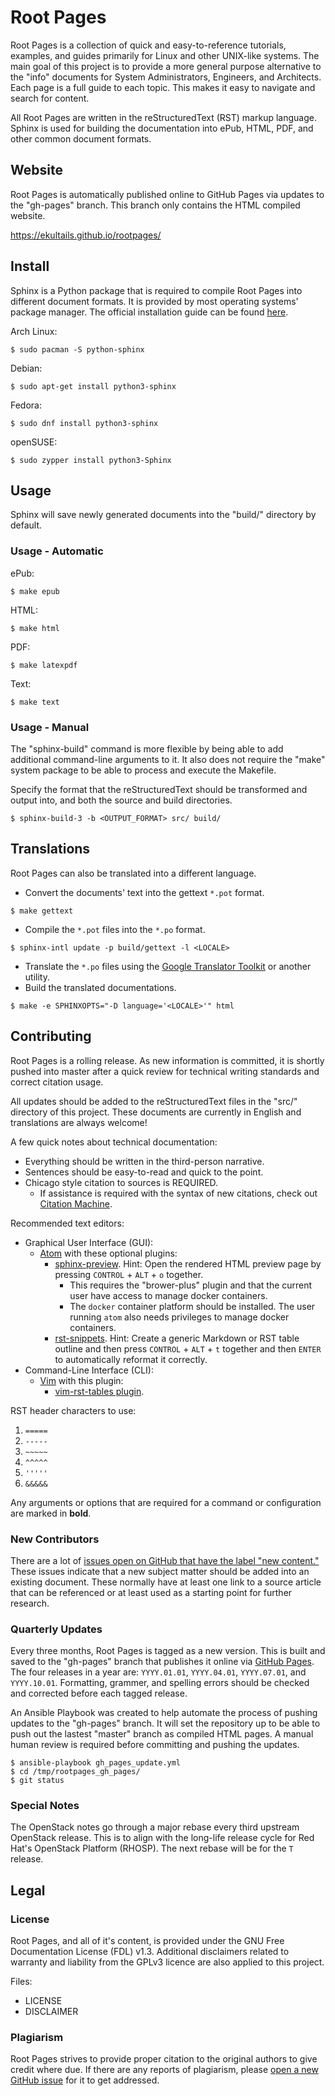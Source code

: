 # Root Pages

Root Pages is a collection of quick and easy-to-reference tutorials, examples, and guides primarily for Linux and other UNIX-like systems. The main goal of this project is to provide a more general purpose alternative to the "info" documents for System Administrators, Engineers, and Architects. Each page is a full guide to each topic. This makes it easy to navigate and search for content.

All Root Pages are written in the reStructuredText (RST) markup language. Sphinx is used for building the documentation into ePub, HTML, PDF, and other common document formats.


## Website

Root Pages is automatically published online to GitHub Pages via updates to the "gh-pages" branch. This branch only contains the HTML compiled website.

https://ekultails.github.io/rootpages/


## Install

Sphinx is a Python package that is required to compile Root Pages into different document formats. It is provided by most operating systems' package manager. The official installation guide can be found [here](http://www.sphinx-doc.org/en/stable/install.html).

Arch Linux:

```
$ sudo pacman -S python-sphinx
```

Debian:

```
$ sudo apt-get install python3-sphinx
```

Fedora:

```
$ sudo dnf install python3-sphinx
```

openSUSE:

```
$ sudo zypper install python3-Sphinx
```


## Usage

Sphinx will save newly generated documents into the "build/" directory by default.


### Usage - Automatic


ePub:
```
$ make epub
```

HTML:
```
$ make html
```

PDF:
```
$ make latexpdf
```

Text:
```
$ make text
```


### Usage - Manual

The "sphinx-build" command is more flexible by being able to add additional command-line arguments to it. It also does not require the "make" system package to be able to process and execute the Makefile.

Specify the format that the reStructuredText should be transformed and output into, and both the source and build directories.

```
$ sphinx-build-3 -b <OUTPUT_FORMAT> src/ build/
```


## Translations

Root Pages can also be translated into a different language.

* Convert the documents' text into the gettext `*.pot` format.

```
$ make gettext
```

* Compile the `*.pot` files into the `*.po` format.

```
$ sphinx-intl update -p build/gettext -l <LOCALE>
```

* Translate the `*.po` files using the [Google Translator Toolkit](http://translate.google.com/toolkit/list?hl=en#translations/active) or another utility.
* Build the translated documentations.

```
$ make -e SPHINXOPTS="-D language='<LOCALE>'" html
```


## Contributing

Root Pages is a rolling release. As new information is committed, it is shortly pushed into master after a quick review for technical writing standards and correct citation usage.

All updates should be added to the reStructuredText files in the "src/" directory of this project. These documents are currently in English and translations are always welcome!

A few quick notes about technical documentation:

* Everything should be written in the third-person narrative.
* Sentences should be easy-to-read and quick to the point.
* Chicago style citation to sources is REQUIRED.
    * If assistance is required with the syntax of new citations, check out [Citation Machine](http://www.citationmachine.net/chicago).

Recommended text editors:

* Graphical User Interface (GUI):
    * [Atom](https://atom.io/) with these optional plugins:
        * [sphinx-preview](https://atom.io/packages/sphinx-preview). Hint: Open the rendered HTML preview page by pressing `CONTROL` + `ALT` + `o` together.
            * This requires the "brower-plus" plugin and that the current user have access to manage docker containers.
            * The ``docker`` container platform should be installed. The user running ``atom`` also needs privileges to manage docker containers.
        * [rst-snippets](https://atom.io/packages/rst-snippets). Hint: Create a generic Markdown or RST table outline and then press `CONTROL` + `ALT` + `t` together and then `ENTER` to automatically reformat it correctly.
* Command-Line Interface (CLI):
    * [Vim](https://github.com/vim/vim) with this plugin:
        * [vim-rst-tables plugin](https://github.com/nvie/vim-rst-tables).

RST header characters to use:

1. `=====`
2. `-----`
3. `~~~~~`
4. `^^^^^`
5. `'''''`
6. `&&&&&`

Any arguments or options that are required for a command or configuration are marked in **bold**.


### New Contributors

There are a lot of [issues open on GitHub that have the label "new content."](https://github.com/ekultails/rootpages/issues?q=is%3Aopen+is%3Aissue+label%3A%22new+content%22) These issues indicate that a new subject matter should be added into an existing document. These normally have at least one link to a source article that can be referenced or at least used as a starting point for further research.


### Quarterly Updates

Every three months, Root Pages is tagged as a new version. This is built and saved to the "gh-pages" branch that publishes it online via [GitHub Pages](https://pages.github.com/). The four releases in a year are: `YYYY.01.01`, `YYYY.04.01`, `YYYY.07.01`, and `YYYY.10.01`. Formatting, grammer, and spelling errors should be checked and corrected before each tagged release.

An Ansible Playbook was created to help automate the process of pushing updates to the "gh-pages" branch. It will set the repository up to be able to push out the lastest "master" branch as compiled HTML pages. A manual human review is required before committing and pushing the updates.

```
$ ansible-playbook gh_pages_update.yml
$ cd /tmp/rootpages_gh_pages/
$ git status
```


### Special Notes

The OpenStack notes go through a major rebase every third upstream OpenStack release. This is to align with the long-life release cycle for Red Hat's OpenStack Platform (RHOSP). The next rebase will be for the `T` release.


## Legal


### License

Root Pages, and all of it's content, is provided under the GNU Free Documentation License (FDL) v1.3. Additional disclaimers related to warranty and liability from the GPLv3 licence are also applied to this project.

Files:

* LICENSE
* DISCLAIMER


### Plagiarism

Root Pages strives to provide proper citation to the original authors to give credit where due. If there are any reports of plagiarism, please [open a new GitHub issue](https://github.com/ekultails/rootpages/issues) for it to get addressed.
